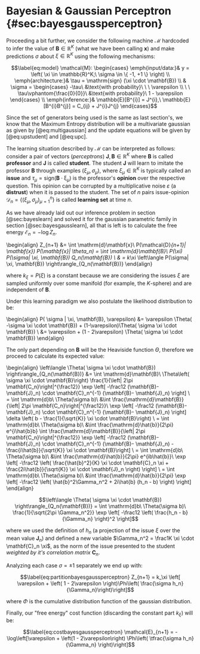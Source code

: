 Bayesian & Gaussian Perceptron {#sec:bayesgaussperceptron}
==============================

Proceeding a bit further, we consider the following machine
$\mathcal{M}$ hardcoded to infer the value of
$\mathbf{B}\in \mathbb{R}^K$ (what we have been calling $\mathbf{x}$)
and make predictions $\sigma$ about $\xi \in \mathbb{R}^K$ using the
following mechanisms:

$$\label{eq:model}
\mathcal{M}: \begin{cases}
\emph{input/data:}& y = \left( \xi \in \mathbb{R}^K;\ \sigma \in \{ -1, +1 \} \right) \\
\emph{architecture:}& \tau = \mathrm{sign} (\xi \cdot \mathbf{B}) \\
& \sigma = 
\begin{cases} -\tau\ &\text{with probability}\ \ \ \varepsilon \\ 
\ \ \tau\vphantom{\frac{0}{0}}\ &\text{with probability}\ 1 - \varepsilon 
\end{cases} \\
\emph{inference:}& \mathbb{E}[B^{i}] = J^{i},\  \mathbb{E}[B^{i}B^{j}] = C_{ij} + J^{i}J^{j}
\end{cases}$$

Since the set of generators being used is the same as last section's, we
know that the Maximum Entropy distribution will be a multivariate
gaussian as given by [@eq:multigaussian] and the update equations will be given by
[@eq:upstudent] and [@eq:upc].

The learning situation described by $\mathcal{M}$ can be interpreted as
follows: consider a pair of vectors (*perceptrons*)
$\mathbf{J}, \mathbf{B}\in \mathbb{R}^K$ where $\mathbf{B}$ is called
**professor** and $\mathbf{J}$ is called **student**. The student
$\mathbf{J}$ will learn to imitate the professor $\mathbf{B}$ through
examples $(\xi_\mu, \sigma_\mu)$, where $\xi_\mu \in \mathbb{R}^K$ is
typically called an **issue** and
$\tau_\mu = \mathrm{sign(\mathbf{B}\cdot \xi_\mu)}$ is the professor's
**opinion** over the respective question. This opinion can be corrupted
by a multiplicative noise $\varepsilon$ (a **distrust**) when it is
passed to the student. The set of $n$ pairs issue-opinion
$\mathcal{D}_n = \{ (\xi_\mu, \sigma_\mu)_{\mu=1}^n \}$ is called
**learning set** at time $n$.


As we have already laid out our inference problem in section
[@sec:bayeslearn] and solved it for the gaussian parametric family in section
[@sec:bayesgausslearn], all that is left is to calculate the
free energy $\mathcal{E}_n = - \log Z_n$.

\begin{align}
     Z_{n+1} &= \int \mathrm{d}\mathbf{x}\ P(\mathcal{D}_{n+1}| \mathbf{x}) P(\mathbf{x}| \theta_n) = \int \mathrm{d}\mathbf{B}\ P(\xi) P(\sigma| \xi, \mathbf{B}) Q_n(\mathbf{B}) \\
    & = k_\xi \left\langle P(\sigma| \xi, \mathbf{B}) \right\rangle_{Q_n(\mathbf{B})}
\end{align}

where $k_\xi = P(\xi)$ is a constant because we are considering the
issues $\xi$ are sampled uniformly over some manifold (for example, the
$K$-sphere) and are independent of $\mathbf{B}$.

Under this learning paradigm we also postulate the likelihood
distribution to be:

\begin{align}
     P( \sigma | \xi, \mathbf{B}, \varepsilon) &= \varepsilon \Theta( -\sigma \xi \cdot \mathbf{B}) + (1-\varepsilon)\Theta( \sigma \xi \cdot \mathbf{B}) \\
    &= \varepsilon + (1 - 2\varepsilon) \Theta( \sigma \xi \cdot \mathbf{B})
\end{align}

The only part depending on $\mathbf{B}$ will be the Heaviside function
$\Theta$, therefore we proceed to calculate its expected value:

\begin{align}
     \left\langle \Theta( \sigma \xi \cdot \mathbf{B}) \right\rangle_{Q_n(\mathbf{B})} &= \int \mathrm{d}\mathbf{B}\ \Theta\left( \sigma \xi \cdot \mathbf{B}\right) \frac{1}{\left| 2\pi \mathbf{C_n}\right|^{\frac12}} \exp \left[ -\frac12 (\mathbf{B}- \mathbf{J}_n) \cdot \mathbf{C}_n^{-1} (\mathbf{B}- \mathbf{J}_n) \right] \\
     = \int \mathrm{d}b\ \Theta(\sigma b)\ &\int \frac{\mathrm{d}\mathbf{B}}{\left| 2\pi \mathbf{C_n}\right|^{\frac12}}\ \exp \left[ -\frac12 (\mathbf{B}- \mathbf{J}_n) \cdot \mathbf{C}_n^{-1} (\mathbf{B}- \mathbf{J}_n) \right] \delta \left( b - \frac{1}{\sqrt{K}} \xi \cdot \mathbf{B}\right) \\
     = \int \mathrm{d}b\ \Theta(\sigma b)\ &\int \frac{\mathrm{d}\hat{b}}{2\pi} e^{i\hat{b}b} \int \frac{\mathrm{d}\mathbf{B}}{\left| 2\pi \mathbf{C_n}\right|^{\frac12}} \exp \left[ -\frac12 (\mathbf{B}- \mathbf{J}_n) \cdot \mathbf{C}_n^{-1} (\mathbf{B}- \mathbf{J}_n) - \frac{i\hat{b}}{\sqrt{K}} \xi \cdot \mathbf{B}\right] \\
     = \int \mathrm{d}b\ \Theta(\sigma b)\ &\int \frac{\mathrm{d}\hat{b}}{2\pi} e^{ib\hat{b}}\ \exp \left[ -\frac12 \left( \frac{\hat{b}^2}{K} \xi \cdot \mathbf{C}_n \xi + \frac{2i\hat{b}}{\sqrt{K}} \xi \cdot \mathbf{J}_n \right) \right] \\
     = \int \mathrm{d}b\ \Theta(\sigma b)\ &\int \frac{\mathrm{d}\hat{b}}{2\pi} \exp \left[ -\frac12 \left( \hat{b}^2\Gamma_n^2 + 2i\hat{b} (h_n - b) \right) \right]
\end{align}

$$\left\langle \Theta( \sigma \xi \cdot \mathbf{B}) \right\rangle_{Q_n(\mathbf{B})} = \int \mathrm{d}b\ \Theta(\sigma b)\ \frac{1}{\sqrt{2\pi \Gamma_n^2}} \exp \left[ -\frac12 \left( \frac{h_n - b}{\Gamma_n} \right)^2 \right]$$

where we used the definition of $h_n$ (a projection of the issue $\xi$
over the mean value $\mathbf{J}_n$) and defined a new variable
$\Gamma_n^2 = \frac1K \xi \cdot \mathbf{C}_n \xi$, as the norm of the
issue presented to the student *weighted by it's correlation matrix*
$\mathbf{C}_n$.

Analyzing each case $\sigma = \pm 1$ separately we end up with:

$$\label{eq:partitionbayesgaussperceptron}
    Z_{n+1} = k_\xi \left[ \varepsilon + \left( 1 - 2\varepsilon \right)\Phi\left( \frac{\sigma h_n}{\Gamma_n}\right)\right]$$

where $\Phi$ is the cumulative distribution function of the gaussian
distribution.

Finally, our \"free energy\" cost function (discarding the constant part
$k_\xi$) will be:

$$\label{eq:costbayesgaussperceptron}
    \mathcal{E}_{n+1} = -\log\left[\varepsilon + \left(1 - 2\varepsilon\right) \Phi\left( \tfrac{\sigma h_n}{\Gamma_n} \right)\right]$$


